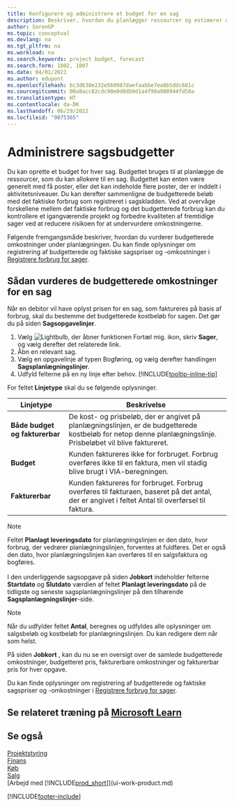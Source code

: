 ```yaml
---
title: Konfigurere og administrere et budget for en sag
description: Beskriver, hvordan du planlægger ressourcer og estimerer og styrer omkostningerne for et projekt ved at oprette et budget for hver sag.
author: SorenGP
ms.topic: conceptual
ms.devlang: na
ms.tgt_pltfrm: na
ms.workload: na
ms.search.keywords: project budget, forecast
ms.search.form: 1002, 1007
ms.date: 04/01/2021
ms.author: edupont
ms.openlocfilehash: bc3d630e232e560987daefaabbe7ea8b5ddc681c
ms.sourcegitcommit: 00a8acc82cdc90e0d0db9d1a4f98a908944fd50a
ms.translationtype: HT
ms.contentlocale: da-DK
ms.lasthandoff: 06/29/2022
ms.locfileid: "9075365"
---
```

# <a name="manage-job-budgets"></a>Administrere sagsbudgetter

Du kan oprette et budget for hver sag. Budgettet bruges til at planlægge de ressourcer, som du kan allokere til en sag. Budgettet kan enten være generelt med få poster, eller det kan indeholde flere poster, der er inddelt i aktivitetsniveauer. Du kan derefter sammenligne de budgetterede beløb med det faktiske forbrug som registreret i sagskladden. Ved at overvåge forskellene mellem det faktiske forbrug og det budgetterede forbrug kan du kontrollere et igangværende projekt og forbedre kvaliteten af fremtidige sager ved at reducere risikoen for at undervurdere omkostningerne.

Følgende fremgangsmåde beskriver, hvordan du vurderer budgetterede omkostninger under planlægningen. Du kan finde oplysninger om registrering af budgetterede og faktiske sagspriser og -omkostninger i [Registrere forbrug for sager](projects-how-record-job-usage.md).  

## <a name="to-estimate-the-budgeted-costs-for-a-job"></a><a name="JobBudgetCosts"></a> Sådan vurderes de budgetterede omkostninger for en sag
Når en debitor vil have oplyst prisen for en sag, som faktureres på basis af forbrug, skal du bestemme det budgetterede kostbeløb for sagen. Det gør du på siden **Sagsopgavelinjer**.

1. Vælg ![Lightbulb, der åbner funktionen Fortæl mig.](media/ui-search/search_small.png "Fortæl mig, hvad du vil foretage dig") ikon, skriv **Sager**, og vælg derefter det relaterede link.  
2. Åbn en relevant sag.
3. Vælg en opgavelinje af typen Bogføring, og vælg derefter handlingen **Sagsplanlægningslinjer**.
4. Udfyld felterne på en ny linje efter behov. [!INCLUDE[tooltip-inline-tip](includes/tooltip-inline-tip_md.md)]   

For feltet **Linjetype** skal du se følgende oplysninger.  

| Linjetype | Beskrivelse |
| --- | --- |
| **Både budget og fakturerbar** |De kost- og prisbeløb, der er angivet på planlægningslinjen, er de budgetterede kostbeløb for netop denne planlægningslinje. Prisbeløbet vil blive faktureret. |
| **Budget** |Kunden faktureres ikke for forbruget. Forbrug overføres ikke til en faktura, men vil stadig blive brugt i VIA-beregningen. |
| **Fakturerbar** |Kunden faktureres for forbruget. Forbrug overføres til fakturaen, baseret på det antal, der er angivet i feltet Antal til overførsel til faktura. |

> [!NOTE]  
> Feltet **Planlagt leveringsdato** for planlægningslinjen er den dato, hvor forbrug, der vedrører planlægningslinjen, forventes at fuldføres. Det er også den dato, hvor planlægningslinjen kan overføres til en salgsfaktura og bogføres. <br /><br /> I den underliggende sagsopgave på siden **Jobkort** indeholder felterne **Startdato** og **Slutdato** værdien af feltet **Planlagt leveringsdato** på de tidligste og seneste sagsplanlægningslinjer på den tilhørende **Sagsplanlægningslinjer**-side.

> [!NOTE]  
>   Når du udfylder feltet **Antal**, beregnes og udfyldes alle oplysninger om salgsbeløb og kostbeløb for planlægningslinjen. Du kan redigere dem når som helst.

På siden **Jobkort** , kan du nu se en oversigt over de samlede budgetterede omkostninger, budgetteret pris, fakturerbare omkostninger og fakturerbar pris for hver opgave.

Du kan finde oplysninger om registrering af budgetterede og faktiske sagspriser og -omkostninger i [Registrere forbrug for sager](projects-how-record-job-usage.md).

## <a name="see-related-training-at-microsoft-learn"></a>Se relateret træning på [Microsoft Learn](/learn/modules/set-up-job-planning-lines/)

## <a name="see-also"></a>Se også

[Projektstyring](projects-manage-projects.md)  
[Finans](finance.md)  
[Køb](purchasing-manage-purchasing.md)  
[Salg](sales-manage-sales.md)  
[Arbejd med [!INCLUDE[prod_short](includes/prod_short.md)]](ui-work-product.md)  


[!INCLUDE[footer-include](includes/footer-banner.md)]